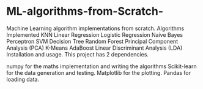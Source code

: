 # ML-algorithms-from-Scratch-
Machine Learning algorithm implementations from scratch.
Algorithms Implemented
KNN
Linear Regression
Logistic Regression
Naive Bayes
Perceptron
SVM
Decision Tree
Random Forest
Principal Component Analysis (PCA)
K-Means
AdaBoost
Linear Discriminant Analysis (LDA)
Installation and usage.
This project has 2 dependencies.

numpy for the maths implementation and writing the algorithms
Scikit-learn for the data generation and testing.
Matplotlib for the plotting.
Pandas for loading data.
